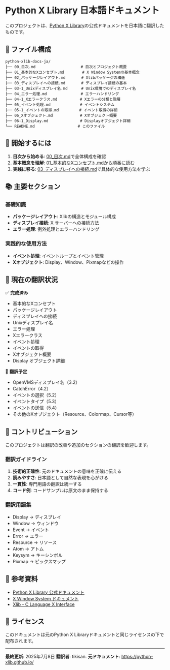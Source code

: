# Python X Library 日本語ドキュメント

このプロジェクトは、[Python X Library](https://python-xlib.github.io/)の公式ドキュメントを日本語に翻訳したものです。

## 📁 ファイル構成

```
python-xlib-docs-ja/
├── 00_目次.md                    # 目次とプロジェクト概要
├── 01_基本的なXコンセプト.md        # X Window Systemの基本概念
├── 02_パッケージレイアウト.md       # Xlibパッケージの構造
├── 03_ディスプレイへの接続.md       # ディスプレイ接続の基本
├── 03-1_Unixディスプレイ名.md      # Unix環境でのディスプレイ名
├── 04_エラー処理.md               # エラーハンドリング
├── 04-1_Xエラークラス.md          # Xエラーの分類と階層
├── 05_イベント処理.md             # イベントシステム
├── 05-1_イベントの取得.md         # イベント取得の詳細
├── 06_Xオブジェクト.md            # Xオブジェクト概要
├── 06-1_Display.md              # Displayオブジェクト詳細
└── README.md                   # このファイル
```

## 🚀 開始するには

1. **目次から始める**: [00_目次.md](00_目次.md)で全体構成を確認
2. **基本概念を理解**: [01_基本的なXコンセプト.md](01_基本的なXコンセプト.md)から順番に読む
3. **実践に移る**: [03_ディスプレイへの接続.md](03_ディスプレイへの接続.md)で具体的な使用方法を学ぶ

## 📚 主要セクション

### 基礎知識
- **パッケージレイアウト**: Xlibの構造とモジュール構成
- **ディスプレイ接続**: X サーバーへの接続方法
- **エラー処理**: 例外処理とエラーハンドリング

### 実践的な使用方法
- **イベント処理**: イベントループとイベント管理
- **Xオブジェクト**: Display、Window、Pixmapなどの操作

## 🔧 現在の翻訳状況

✅ **完成済み**
- 基本的なXコンセプト
- パッケージレイアウト
- ディスプレイへの接続
- Unixディスプレイ名
- エラー処理
- Xエラークラス
- イベント処理
- イベントの取得
- Xオブジェクト概要
- Display オブジェクト詳細

🔄 **翻訳予定**
- OpenVMSディスプレイ名（3.2）
- CatchError（4.2）
- イベントの選択（5.2）
- イベントタイプ（5.3）
- イベントの送信（5.4）
- その他のXオブジェクト（Resource、Colormap、Cursor等）

## 🤝 コントリビューション

このプロジェクトは翻訳の改善や追加のセクションの翻訳を歓迎します。

### 翻訳ガイドライン
1. **技術的正確性**: 元のドキュメントの意味を正確に伝える
2. **読みやすさ**: 日本語として自然な表現を心がける
3. **一貫性**: 専門用語の翻訳は統一する
4. **コード例**: コードサンプルは原文のまま保持する

### 翻訳用語集
- Display → ディスプレイ
- Window → ウィンドウ
- Event → イベント
- Error → エラー
- Resource → リソース
- Atom → アトム
- Keysym → キーシンボル
- Pixmap → ピックスマップ

## 📖 参考資料

- [Python X Library 公式ドキュメント](https://python-xlib.github.io/)
- [X Window System ドキュメント](http://www.rahul.net/kenton/xsites.html)
- [Xlib - C Language X Interface](https://www.x.org/releases/X11R7.6/doc/libX11/specs/libX11/libX11.html)

## 📄 ライセンス

このドキュメントは元のPython X Libraryドキュメントと同じライセンスの下で配布されます。

---

**最終更新**: 2025年7月8日
**翻訳者**: tikisan. 
**元ドキュメント**: https://python-xlib.github.io/
